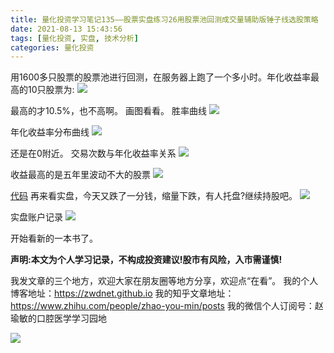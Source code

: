 ```yaml
---
title: 量化投资学习笔记135——股票实盘练习26用股票池回测成交量辅助版锤子线选股策略
date: 2021-08-13 15:43:56
tags: [量化投资, 实盘, 技术分析]
categories: 量化投资
---
```

用1600多只股票的股票池进行回测，在服务器上跑了一个多小时。年化收益率最高的10只股票为:
![](https://zymblog-1258069789.cos.ap-chengdu.myqcloud.com/blog0178-QTLearn/105/01.jpg)

最高的才10.5%，也不高啊。
画图看看。
胜率曲线
![](https://zymblog-1258069789.cos.ap-chengdu.myqcloud.com/blog0178-QTLearn/105/02.png)

年化收益率分布曲线
![](https://zymblog-1258069789.cos.ap-chengdu.myqcloud.com/blog0178-QTLearn/105/03.png)

还是在0附近。
交易次数与年化收益率关系
![](https://zymblog-1258069789.cos.ap-chengdu.myqcloud.com/blog0178-QTLearn/105/04.png)

收益最高的是五年里波动不大的股票
![](https://zymblog-1258069789.cos.ap-chengdu.myqcloud.com/blog0178-QTLearn/105/05.jpg)

[代码](https://github.com/zwdnet/stockpractice/blob/main/vva/doTest.py)
再来看实盘，今天又跌了一分钱，缩量下跌，有人托盘?继续持股吧。
![](https://zymblog-1258069789.cos.ap-chengdu.myqcloud.com/blog0178-QTLearn/105/06.jpg)

实盘账户记录
![](https://zymblog-1258069789.cos.ap-chengdu.myqcloud.com/blog0178-QTLearn/105/07.jpg)

开始看新的一本书了。






**声明:本文为个人学习记录，不构成投资建议!股市有风险，入市需谨慎!**




我发文章的三个地方，欢迎大家在朋友圈等地方分享，欢迎点“在看”。
我的个人博客地址：https://zwdnet.github.io
我的知乎文章地址： https://www.zhihu.com/people/zhao-you-min/posts
我的微信个人订阅号：赵瑜敏的口腔医学学习园地




![](https://zymblog-1258069789.cos.ap-chengdu.myqcloud.com/other/wx.jpg)
